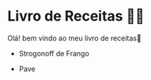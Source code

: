 # Livro de Receitas :man_cook:

Olá! bem vindo ao meu livro de receitas:wave:

- Strogonoff de Frango

- Pave

  

